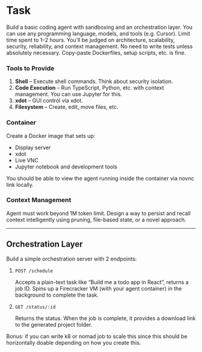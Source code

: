 # Task

Build a basic coding agent with sandboxing and an orchestration layer. You can use any programming language, models, and tools (e.g. Cursor). Limit time spent to 1–2 hours. You'll be judged on architecture, scalability, security, reliability, and context management. No need to write tests unless absolutely necessary. Copy-paste Dockerfiles, setup scripts, etc. is fine.

### Tools to Provide

1. **Shell** – Execute shell commands. Think about security isolation. 
2. **Code Execution** – Run TypeScript, Python, etc. with context management. You can use Jupyter for this.
3. **xdot** – GUI control via xdot.
4. **Filesystem** – Create, edit, move files, etc.

### Container

Create a Docker image that sets up:

- Display server
- xdot
- Live VNC
- Jupyter notebook and development tools

You should be able to view the agent running inside the container via novnc link locally. 

### Context Management

Agent must work beyond 1M token limit. Design a way to persist and recall context intelligently using pruning, file-based state, or a novel approach. 

---

## Orchestration Layer

Build a simple orchestration server with 2 endpoints:

1. `POST /schedule`
    
    Accepts a plain-text task like “Build me a todo app in React”, returns a job ID. Spins up a Firecracker VM (with your agent container) in the background to complete the task.
    
2. `GET /status/:id`
    
    Returns the status. When the job is complete, it provides a download link to the generated project folder. 
    

Bonus: if you can write k8 or nomad job to scale this since this should be horizontally doable depending on how you create this.